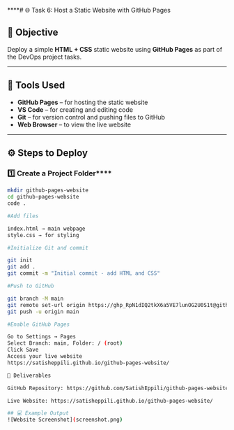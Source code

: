 ****# 🌐 Task 6: Host a Static Website with GitHub Pages

## 🎯 Objective
Deploy a simple **HTML + CSS** static website using **GitHub Pages** as part of the DevOps project tasks.

---

## 🧰 Tools Used
- **GitHub Pages** – for hosting the static website  
- **VS Code** – for creating and editing code  
- **Git** – for version control and pushing files to GitHub  
- **Web Browser** – to view the live website  

---

## ⚙️ Steps to Deploy

### 1️⃣ Create a Project Folder****
```bash
mkdir github-pages-website
cd github-pages-website
code .

#Add files

index.html → main webpage
style.css → for styling

#Initialize Git and commit

git init
git add .
git commit -m "Initial commit - add HTML and CSS"

#Push to GitHub

git branch -M main
git remote set-url origin https://ghp_RpN1dIQ2tkX6a5VE7lunOG2U0S1t@github.com/SatishEppili/github-pages-website.git
git push -u origin main

#Enable GitHub Pages

Go to Settings → Pages
Select Branch: main, Folder: / (root)
Click Save
Access your live website
https://satisheppili.github.io/github-pages-website/

📎 Deliverables

GitHub Repository: https://github.com/SatishEppili/github-pages-website

Live Website: https://satisheppili.github.io/github-pages-website/

## 💻 Example Output
![Website Screenshot](screenshot.png)
